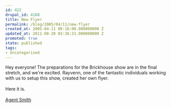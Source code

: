 ```yaml
---
id: 422
drupal_id: 4168
title: New Flyer
permalink: /blog/2005/04/11/new-flyer
created_at: 2005-04-11 08:16:00.000000000 Z
updated_at: 2011-08-20 03:36:31.000000000 Z
promoted: true
state: published
tags:
- Uncategorized
---
```

Hey everyone! The preparations for the Brickhouse show are in the final stretch, and we're excited. Rayvenn, one of the fantastic individuals working with us to setup this show, created her own flyer.<br /><br />Here it is.<br /><br /><a href="http://www.reddingbrothers.com/auth/flyers/flyer-agentsmith.jpg">Agent Smith</a>
